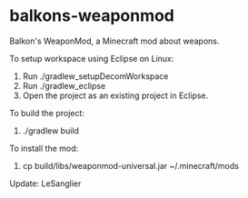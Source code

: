 balkons-weaponmod
=================

Balkon's WeaponMod, a Minecraft mod about weapons.  
  
To setup workspace using Eclipse on Linux:  
1. Run ./gradlew_setupDecomWorkspace  
2. Run ./gradlew_eclipse  
3. Open the project as an existing project in Eclipse.  
  
To build the project:  
1. ./gradlew build  
  
To install the mod:  
1.  cp build/libs/weaponmod-universal.jar ~/.minecraft/mods  
  
Update: LeSanglier  
